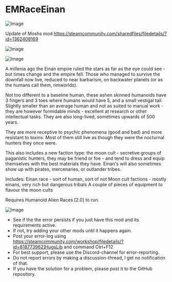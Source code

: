 # EMRaceEinan

![Image](https://i.imgur.com/buuPQel.png)

Update of Moshs mod
https://steamcommunity.com/sharedfiles/filedetails/?id=1362408169

![Image](https://i.imgur.com/pufA0kM.png)

	
![Image](https://i.imgur.com/Z4GOv8H.png)

A millenia ago the Einan empire ruled the stars as far as the eye could see - but times change and the empire fell. Those who managed to survive the downfall now live, reduced to near barbarism, on backwater planets (or as the humans call them, rimworlds).

Not too different to a baseline human, these ashen skinned humanoids have 3 fingers and 3 toes where humans would have 5, and a small vestigal tail. Slightly smaller than an average human and not as suited to manual work - they are however formidable minds - excellent at research or other intellectual tasks. They are also long-lived, sometimes upwards of 500 years.

They are more receptive to psychic phenomena (good and bad) and more resistant to toxins. Most of them still live as though they were the nocturnal hunters they once were.


This also includes a new faction type: the moon cult - secretive groups of paganistic hunters, they may be friend or foe - and tend to dress and equip themselves with the best materials they have. 
Einan&apos;s will also sometimes show up with pirates, mercenaries, or outlander tribes.

Includes:
Einan race - sort of human, sort of not
Moon cult factions - mostly einans, very rich but dangerous tribals
A couple of pieces of equipment to flavour the moon cults

Requires Humanoid Alien Races [2.0] to run.

![Image](https://i.imgur.com/PwoNOj4.png)



-  See if the the error persists if you just have this mod and its requirements active.
-  If not, try adding your other mods until it happens again.
-  Post your error-log using https://steamcommunity.com/workshop/filedetails/?id=818773962]HugsLib and command Ctrl+F12
-  For best support, please use the Discord-channel for error-reporting.
-  Do not report errors by making a discussion-thread, I get no notification of that.
-  If you have the solution for a problem, please post it to the GitHub repository.




